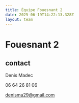 ```yaml
---
title: Équipe Fouesnant 2
date: 2025-06-19T14:22:13.328Z
layout: team
---
```


# Fouesnant 2



## contact 

Denis Madec

06 64 26 81 06

denisma29@gmail.com

